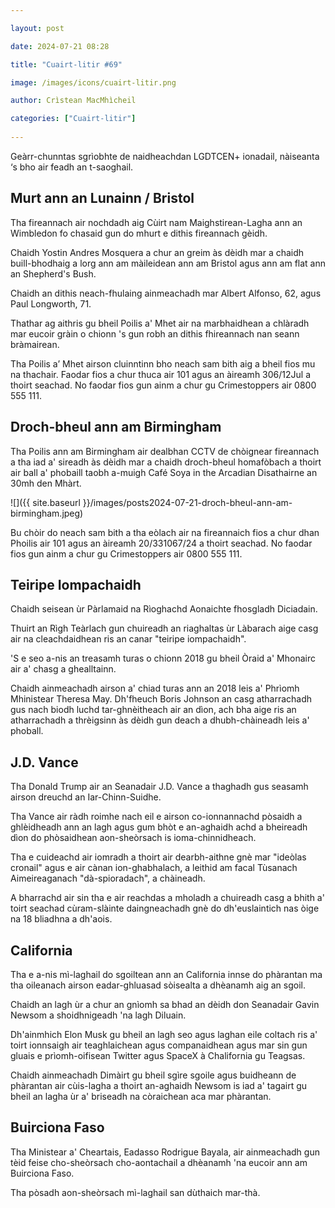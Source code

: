 ```yaml
---

layout: post

date: 2024-07-21 08:28

title: "Cuairt-litir #69"

image: /images/icons/cuairt-litir.png

author: Crìstean MacMhìcheil

categories: ["Cuairt-litir"]
  
---
```


Geàrr-chunntas sgrìobhte de naidheachdan LGDTCEN+ ionadail, nàiseanta ‘s bho air feadh an t-saoghail.

## Murt ann an Lunainn / Bristol

Tha fireannach air nochdadh aig Cùirt nam Maighstirean-Lagha ann an Wimbledon fo chasaid gun do mhurt e dithis fireannach gèidh.

Chaidh Yostin Andres Mosquera a chur an greim às dèidh mar a chaidh buill-bhodhaig a lorg ann am màileidean ann am Bristol agus ann am flat ann an Shepherd's Bush.

Chaidh an dithis neach-fhulaing ainmeachadh mar Albert Alfonso, 62, agus Paul Longworth, 71.

Thathar ag aithris gu bheil Poilis a' Mhet air na marbhaidhean a chlàradh mar eucoir gràin o chionn 's gun robh an dithis fhireannach nan seann bràmairean.

Tha Poilis a’ Mhet airson cluinntinn bho neach sam bith aig a bheil fios mu na thachair. Faodar fios a chur thuca air 101 agus an àireamh 306/12Jul a thoirt seachad. No faodar fios gun ainm a chur gu Crimestoppers air 0800 555 111.

## Droch-bheul ann am Birmingham

Tha Poilis ann am Birmingham air dealbhan CCTV de chòignear fireannach a tha iad a' sireadh às dèidh mar a chaidh droch-bheul homafòbach a thoirt air ball a' phobaill taobh a-muigh Café Soya in the Arcadian Disathairne an 30mh den Mhàrt.

![]({{ site.baseurl }}/images/posts2024-07-21-droch-bheul-ann-am-birmingham.jpeg)

Bu chòir do neach sam bith a tha eòlach air na fireannaich fios a chur dhan Phoilis air 101 agus an àireamh 20/331067/24 a thoirt seachad. No faodar fios gun ainm a chur gu Crimestoppers air 0800 555 111.

## Teiripe Iompachaidh

Chaidh seisean ùr Pàrlamaid na Rìoghachd Aonaichte fhosgladh Diciadain.

Thuirt an Rìgh Teàrlach gun chuireadh an riaghaltas ùr Làbarach aige casg air na cleachdaidhean ris an canar "teiripe iompachaidh".

'S e seo a-nis an treasamh turas o chionn 2018 gu bheil Òraid a' Mhonairc air a' chasg a ghealltainn.

Chaidh ainmeachadh airson a' chiad turas ann an 2018 leis a' Phrìomh Mhinistear Theresa May. Dh'fheuch Boris Johnson an casg atharrachadh gus nach biodh luchd tar-ghnèitheach air an dìon, ach bha aige ris an atharrachadh a thrèigsinn às dèidh gun deach a dhubh-chàineadh leis a' phoball.

## J.D. Vance

Tha Donald Trump air an Seanadair J.D. Vance a thaghadh gus seasamh airson dreuchd an Iar-Chinn-Suidhe.

Tha Vance air ràdh roimhe nach eil e airson co-ionnannachd pòsaidh a ghlèidheadh ann an lagh agus gum bhòt e an-aghaidh achd a bheireadh dìon do phòsaidhean aon-sheòrsach is ioma-chinnidheach.

Tha e cuideachd air iomradh a thoirt air dearbh-aithne gnè mar "ideòlas cronail" agus e air cànan ion-ghabhalach, a leithid am facal Tùsanach Aimeireaganach "dà-spioradach", a chàineadh. 

A bharrachd air sin tha e air reachdas a mholadh a chuireadh casg a bhith a' toirt seachad cùram-slàinte daingneachadh gnè do dh'euslaintich nas òige na 18 bliadhna a dh'aois.

## California

Tha e a-nis mì-laghail do sgoiltean ann an California innse do phàrantan ma tha oileanach airson eadar-ghluasad sòisealta a dhèanamh aig an sgoil.

Chaidh an lagh ùr a chur an gnìomh sa bhad an dèidh don Seanadair Gavin Newsom a shoidhnigeadh 'na lagh Diluain.

Dh'ainmhich Elon Musk gu bheil an lagh seo agus laghan eile coltach ris a' toirt ionnsaigh air teaghlaichean agus companaidhean agus mar sin gun gluais e prìomh-oifisean Twitter agus SpaceX à Chalifornia gu Teagsas.

Chaidh ainmeachadh Dimàirt gu bheil sgìre sgoile agus buidheann de phàrantan air cùis-lagha a thoirt an-aghaidh Newsom is iad a' tagairt gu bheil an lagha ùr a' briseadh na còraichean aca mar phàrantan.

## Buirciona Faso

Tha Ministear a' Cheartais, Eadasso Rodrigue Bayala, air ainmeachadh gun tèid feise cho-sheòrsach cho-aontachail a dhèanamh 'na eucoir ann am Buirciona Faso.

Tha pòsadh aon-sheòrsach mì-laghail san dùthaich mar-thà.